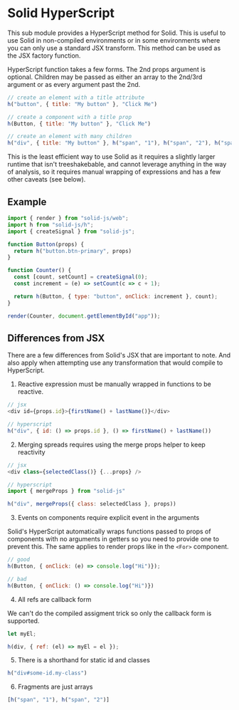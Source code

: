 # Solid HyperScript

This sub module provides a HyperScript method for Solid. This is useful to use Solid in non-compiled environments or in some environments where you can only use a standard JSX transform. This method can be used as the JSX factory function.

HyperScript function takes a few forms. The 2nd props argument is optional. Children may be passed as either an array to the 2nd/3rd argument or as every argument past the 2nd.

```js
// create an element with a title attribute
h("button", { title: "My button" }, "Click Me")

// create a component with a title prop
h(Button, { title: "My button" }, "Click Me")

// create an element with many children
h("div", { title: "My button" }, h("span", "1"), h("span", "2"), h("span", "3"))
```

This is the least efficient way to use Solid as it requires a slightly larger runtime that isn't treeshakebable, and cannot leverage anything in the way of analysis, so it requires manual wrapping of expressions and has a few other caveats (see below).

## Example

```js
import { render } from "solid-js/web";
import h from "solid-js/h";
import { createSignal } from "solid-js";

function Button(props) {
  return h("button.btn-primary", props)
}

function Counter() {
  const [count, setCount] = createSignal(0);
  const increment = (e) => setCount(c => c + 1);

  return h(Button, { type: "button", onClick: increment }, count);
}

render(Counter, document.getElementById("app"));
```

## Differences from JSX

There are a few differences from Solid's JSX that are important to note. And also apply when attempting use any transformation that would compile to HyperScript.

1. Reactive expression must be manually wrapped in functions to be reactive.

```js
// jsx
<div id={props.id}>{firstName() + lastName()}</div>

// hyperscript
h("div", { id: () => props.id }, () => firstName() + lastName())
```

2. Merging spreads requires using the merge props helper to keep reactivity

```js
// jsx
<div class={selectedClass()} {...props} />

// hyperscript
import { mergeProps } from "solid-js"

h("div", mergeProps({ class: selectedClass }, props))
```

3. Events on components require explicit event in the arguments

Solid's HyperScript automatically wraps functions passed to props of components with no arguments in getters so you need to provide one to prevent this. The same applies to render props like in the `<For>` component.

```js
// good
h(Button, { onClick: (e) => console.log("Hi")});

// bad
h(Button, { onClick: () => console.log("Hi")})
```

4. All refs are callback form

We can't do the compiled assigment trick so only the callback form is supported.

```js
let myEl;

h(div, { ref: (el) => myEl = el });
```

5. There is a shorthand for static id and classes

```js
h("div#some-id.my-class")
```

6. Fragments are just arrays

```js
[h("span", "1"), h("span", "2")]
```